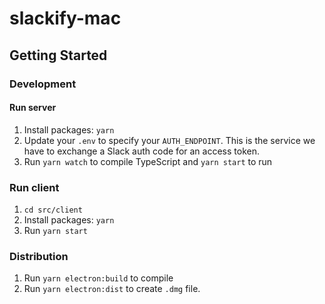# slackify-mac

## Getting Started

### Development

#### Run server

1. Install packages: `yarn`
2. Update your `.env` to specify your `AUTH_ENDPOINT`. This is the service we have to exchange a Slack auth code for an access token.
3. Run `yarn watch` to compile TypeScript and `yarn start` to run

### Run client

1. `cd src/client`
2. Install packages: `yarn`
3. Run `yarn start`

### Distribution

1. Run `yarn electron:build` to compile
2. Run `yarn electron:dist` to create `.dmg` file.
